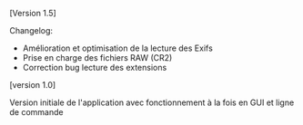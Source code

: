 [Version 1.5]

Changelog:
- Amélioration et optimisation de la lecture des Exifs
- Prise en charge des fichiers RAW (CR2)
- Correction bug lecture des extensions

[version 1.0]

Version initiale de l'application avec fonctionnement à la fois en GUI et ligne de commande


